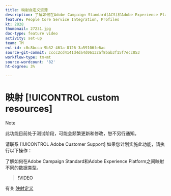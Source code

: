 ```yaml
---
title: 映射自定义资源
description: 了解如何在Adobe Campaign Standard(ACS)和Adobe Experience Platform(AEP)之间映射不同的数据类型
feature: People Core Service Integration, Profiles
kt: 2828
thumbnail: 27231.jpg
doc-type: feature video
activity: set-up
team: TM
exl-id: c0c8bcca-9b32-461a-8126-3a59106fe6ac
source-git-commit: cccc2cd4141d4da4d06132af8bab3f15f7ecc853
workflow-type: tm+mt
source-wordcount: '82'
ht-degree: 3%

---
```


# 映射 [!UICONTROL custom resources]

>[!NOTE]
>
>此功能目前处于测试阶段，可能会频繁更新和修改，恕不另行通知。
>
>请联系 [!UICONTROL Adobe Customer Support] 如果您计划实施此功能，请执行以下操作：

了解如何在Adobe Campaign Standard和Adobe Experience Platform之间映射不同的数据类型。

>[!VIDEO](https://video.tv.adobe.com/v/27231?quality=12)

有关 [映射定义](https://experienceleague.adobe.com/docs/campaign-standard/using/integrating-with-adobe-cloud/adobe-experience-platform/data-connector/aep-mapping-definition.html)
